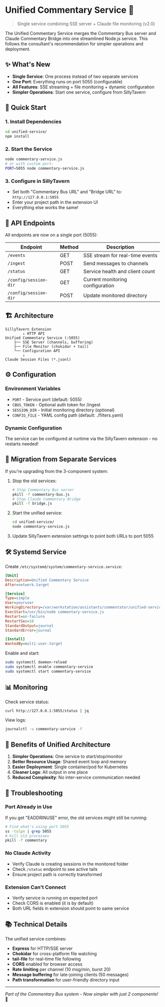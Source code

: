 # Unified Commentary Service 🎯

> Single service combining SSE server + Claude file monitoring (v2.0)

The Unified Commentary Service merges the Commentary Bus server and Claude Commentary Bridge into one streamlined Node.js service. This follows the consultant's recommendation for simpler operations and deployment.

## ✨ What's New

- **Single Service**: One process instead of two separate services
- **One Port**: Everything runs on port 5055 (configurable)
- **All Features**: SSE streaming + file monitoring + dynamic configuration
- **Simpler Operations**: Start one service, configure from SillyTavern

## 🚀 Quick Start

### 1. Install Dependencies
```bash
cd unified-service/
npm install
```

### 2. Start the Service
```bash
node commentary-service.js
# or with custom port:
PORT=5055 node commentary-service.js
```

### 3. Configure in SillyTavern
- Set both "Commentary Bus URL" and "Bridge URL" to: `http://127.0.0.1:5055`
- Enter your project path in the extension UI
- Everything else works the same!

## 📡 API Endpoints

All endpoints are now on a single port (5055):

| Endpoint | Method | Description |
|----------|---------|-------------|
| `/events` | GET | SSE stream for real-time events |
| `/ingest` | POST | Send messages to channels |
| `/status` | GET | Service health and client count |
| `/config/session-dir` | GET | Current monitoring configuration |
| `/config/session-dir` | POST | Update monitored directory |

## 🏗️ Architecture

```
SillyTavern Extension
        ↓ HTTP API
Unified Commentary Service (:5055)
    ├── SSE Server (channels, buffering)
    ├── File Monitor (chokidar + tail)
    └── Configuration API
        ↓
Claude Session Files (*.jsonl)
```

## ⚙️ Configuration

### Environment Variables
- `PORT` - Service port (default: 5055)
- `CBUS_TOKEN` - Optional auth token for /ingest
- `SESSION_DIR` - Initial monitoring directory (optional)
- `CONFIG_FILE` - YAML config path (default: ./filters.yaml)

### Dynamic Configuration
The service can be configured at runtime via the SillyTavern extension - no restarts needed!

## 🔄 Migration from Separate Services

If you're upgrading from the 3-component system:

1. Stop the old services:
   ```bash
   # Stop Commentary Bus server
   pkill -f commentary-bus.js
   # Stop Claude Commentary Bridge  
   pkill -f bridge.js
   ```

2. Start the unified service:
   ```bash
   cd unified-service/
   node commentary-service.js
   ```

3. Update SillyTavern extension settings to point both URLs to port 5055

## 🛠️ Systemd Service

Create `/etc/systemd/system/commentary-service.service`:

```ini
[Unit]
Description=Unified Commentary Service
After=network.target

[Service]
Type=simple
User=youruser
WorkingDirectory=/var/workstation/assistants/commentator/unified-service
ExecStart=/usr/bin/node commentary-service.js
Restart=on-failure
RestartSec=10
StandardOutput=journal
StandardError=journal

[Install]
WantedBy=multi-user.target
```

Enable and start:
```bash
sudo systemctl daemon-reload
sudo systemctl enable commentary-service
sudo systemctl start commentary-service
```

## 📊 Monitoring

Check service status:
```bash
curl http://127.0.0.1:5055/status | jq
```

View logs:
```bash
journalctl -u commentary-service -f
```

## 🎯 Benefits of Unified Architecture

1. **Simpler Operations**: One service to start/stop/monitor
2. **Better Resource Usage**: Shared event loop and memory
3. **Easier Deployment**: Single container/pod for Kubernetes
4. **Cleaner Logs**: All output in one place
5. **Reduced Complexity**: No inter-service communication needed

## 🐛 Troubleshooting

### Port Already in Use
If you get "EADDRINUSE" error, the old services might still be running:
```bash
# Find what's using port 5055
ss -tulpn | grep 5055
# Kill old processes
pkill -f commentary
```

### No Claude Activity
- Verify Claude is creating sessions in the monitored folder
- Check `/status` endpoint to see active tails
- Ensure project path is correctly transformed

### Extension Can't Connect
- Verify service is running on expected port
- Check CORS is enabled (it is by default)
- Both URL fields in extension should point to same service

## 📚 Technical Details

The unified service combines:
- **Express** for HTTP/SSE server
- **Chokidar** for cross-platform file watching
- **tail-file** for real-time file following
- **CORS** enabled for browser access
- **Rate limiting** per channel (10 msg/min, burst 20)
- **Message buffering** for late-joining clients (50 messages)
- **Path transformation** for user-friendly directory input

---

*Part of the Commentary Bus system - Now simpler with just 2 components!* 🚀